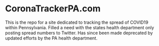 # CoronaTrackerPA.com

This is the repo for a site dedicated to tracking the spread of COVID19 within Pennsylvania.
Filled a need with the states health department only posting spread numbers to Twitter. Has since been made deprecated by updated efforts by the PA health department.
